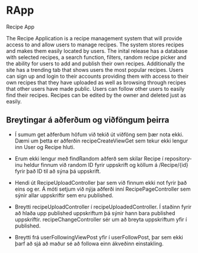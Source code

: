 # RApp
Recipe App

The Recipe Application is a recipe management system that will provide access to and allow users to manage recipes. The system stores recipes and makes them easily located by users. The inital release has a database with selected recipes, a search function, filters, random recipe picker and the ability for users to add and publish their own recipes. Additionally the site has a trending tab that shows users the most popular recipes. Users can sign up and login to their accounts providing them with access to their own recipes that they have uploaded as well as browsing through recipes that other users have made public. Users can follow other users to easily find their recipes. Recipes can be edited by the owner and deleted just as easily. 

## Breytingar á aðferðum og viðföngum þeirra

- Í sumum get aðferðum höfum við tekið út viðföng sem þær nota ekki. Dæmi um þetta er aðferðin recipeCreateViewGet
sem tekur ekki lengur inn User og Recipe hluti.

- Erum ekki lengur með findRandom aðferð sem skilar Recipe í repository-inu heldur finnum við random ID fyrir uppskrift
og köllum á /Recipe/{id} fyrir það ID til að sýna þá uppskrift.

- Hendi út RecipeUploadController þar sem við finnum ekki not fyrir það eins og er. Á móti setjum við nýja aðferði inní
RecipePageController sem sýnir allar uppskriftir sem eru published.

- Breytti recipeUploadController í recipeUploadedController. Í staðinn fyrir að hlaða upp published uppskriftum
þá sýnir hann bara published uppskriftir. recipeChangeController sér um að breyta uppskriftum yfir í published.

- Breytti frá userFollowingViewPost yfir í userFollowPost, þar sem ekki þarf að sjá að maður sé að followa einn
ákveðinn einstakling.
